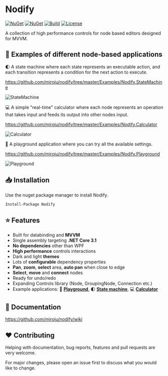 
# Nodify
[![NuGet](https://img.shields.io/nuget/v/Nodify?style=for-the-badge&logo=nuget)](https://www.nuget.org/packages/Nodify/)
[![NuGet](https://img.shields.io/nuget/dt/Nodify?label=downloads&style=for-the-badge&logo=nuget)](https://www.nuget.org/packages/Nodify)
[![Build](https://img.shields.io/github/workflow/status/miroiu/nodify/Build?style=for-the-badge&logo=.net)](https://github.com/miroiu/nodify/actions)
[![License](https://img.shields.io/github/license/miroiu/nodify?style=for-the-badge)](https://github.com/miroiu/nodify/blob/master/LICENSE)

 A collection of high performance controls for node based editors designed for MVVM.

## 🚀 Examples of different node-based applications

🌓 A state machine where each state represents an executable action, and each transition represents a condition for the next action to execute.

https://github.com/miroiu/nodify/tree/master/Examples/Nodify.StateMachine

![StateMachine](https://i.imgur.com/nVKV5ly.gif)

💻 A simple "real-time" calculator where each node represents an operation that takes input and feeds its output into other nodes input.

https://github.com/miroiu/nodify/tree/master/Examples/Nodify.Calculator

![Calculator](https://i.imgur.com/jonrZAq.gif)

🎨 A playground application where you can try all the available settings.

https://github.com/miroiu/nodify/tree/master/Examples/Nodify.Playground

![Playground](https://i.imgur.com/aqrUpuP.gif)

## 📥 Installation
Use the nuget package manager to install Nodify.

```
Install-Package Nodify
```

## ⭐️ Features
 
 - Built for databinding and **MVVM**
 - Single assembly targeting **.NET Core 3.1**
 - **No dependencies** other than WPF
 - **High performance** controls interactions
 - Dark and light **themes**
 - Lots of **configurable** dependency properties
 - **Pan**, **zoom**, **select** area, **auto pan** when close to edge
 - **Select**, **move** and **connect** nodes
 - Ready for undo/redo
 - Expanding Controls library (Node, GroupingNode, Connection etc.)
 - Example applications: 🎨 [**Playground**](https://github.com/miroiu/nodify/tree/master/Examples/Nodify.Playground), 🌓 [**State machine**](https://github.com/miroiu/nodify/tree/master/Examples/Nodify.StateMachine), 💻 [**Calculator**](https://github.com/miroiu/nodify/tree/master/Examples/Nodify.Calculator)
 
## 📝 Documentation

https://github.com/miroiu/nodify/wiki

## ❤️ Contributing

Helping with documentation, bug reports, features and pull requests are very welcome. 

For major changes, please open an issue first to discuss what you would like to change.
